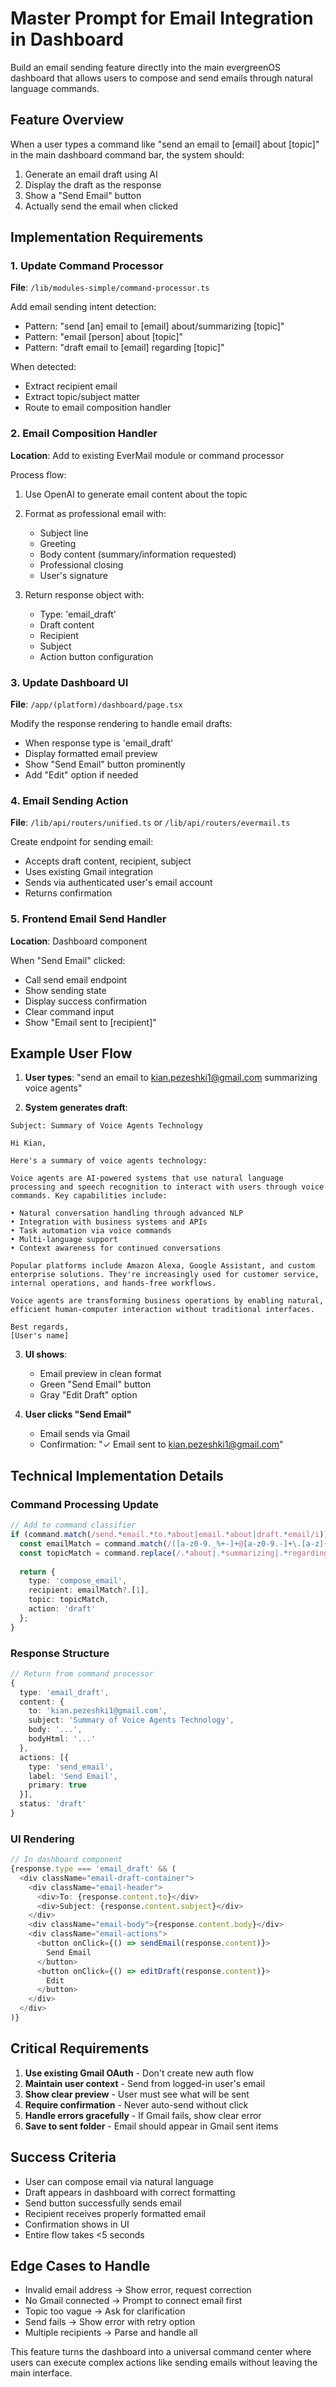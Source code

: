 # Master Prompt for Email Integration in Dashboard

Build an email sending feature directly into the main evergreenOS dashboard that allows users to compose and send emails through natural language commands.

## Feature Overview

When a user types a command like "send an email to [email] about [topic]" in the main dashboard command bar, the system should:
1. Generate an email draft using AI
2. Display the draft as the response
3. Show a "Send Email" button
4. Actually send the email when clicked

## Implementation Requirements

### 1. Update Command Processor
**File**: `/lib/modules-simple/command-processor.ts`

Add email sending intent detection:
- Pattern: "send [an] email to [email] about/summarizing [topic]"
- Pattern: "email [person] about [topic]"
- Pattern: "draft email to [email] regarding [topic]"

When detected:
- Extract recipient email
- Extract topic/subject matter
- Route to email composition handler

### 2. Email Composition Handler
**Location**: Add to existing EverMail module or command processor

Process flow:
1. Use OpenAI to generate email content about the topic
2. Format as professional email with:
   - Subject line
   - Greeting
   - Body content (summary/information requested)
   - Professional closing
   - User's signature

3. Return response object with:
   - Type: 'email_draft'
   - Draft content
   - Recipient
   - Subject
   - Action button configuration

### 3. Update Dashboard UI
**File**: `/app/(platform)/dashboard/page.tsx`

Modify the response rendering to handle email drafts:
- When response type is 'email_draft'
- Display formatted email preview
- Show "Send Email" button prominently
- Add "Edit" option if needed

### 4. Email Sending Action
**File**: `/lib/api/routers/unified.ts` or `/lib/api/routers/evermail.ts`

Create endpoint for sending email:
- Accepts draft content, recipient, subject
- Uses existing Gmail integration
- Sends via authenticated user's email account
- Returns confirmation

### 5. Frontend Email Send Handler
**Location**: Dashboard component

When "Send Email" clicked:
- Call send email endpoint
- Show sending state
- Display success confirmation
- Clear command input
- Show "Email sent to [recipient]"

## Example User Flow

1. **User types**: "send an email to kian.pezeshki1@gmail.com summarizing voice agents"

2. **System generates draft**:
```
Subject: Summary of Voice Agents Technology

Hi Kian,

Here's a summary of voice agents technology:

Voice agents are AI-powered systems that use natural language processing and speech recognition to interact with users through voice commands. Key capabilities include:

• Natural conversation handling through advanced NLP
• Integration with business systems and APIs  
• Task automation via voice commands
• Multi-language support
• Context awareness for continued conversations

Popular platforms include Amazon Alexa, Google Assistant, and custom enterprise solutions. They're increasingly used for customer service, internal operations, and hands-free workflows.

Voice agents are transforming business operations by enabling natural, efficient human-computer interaction without traditional interfaces.

Best regards,
[User's name]
```

3. **UI shows**:
   - Email preview in clean format
   - Green "Send Email" button
   - Gray "Edit Draft" option

4. **User clicks "Send Email"**
   - Email sends via Gmail
   - Confirmation: "✓ Email sent to kian.pezeshki1@gmail.com"

## Technical Implementation Details

### Command Processing Update
```typescript
// Add to command classifier
if (command.match(/send.*email.*to.*about|email.*about|draft.*email/i)) {
  const emailMatch = command.match(/([a-z0-9._%+-]+@[a-z0-9.-]+\.[a-z]{2,})/i);
  const topicMatch = command.replace(/.*about|.*summarizing|.*regarding/i, '').trim();
  
  return {
    type: 'compose_email',
    recipient: emailMatch?.[1],
    topic: topicMatch,
    action: 'draft'
  };
}
```

### Response Structure
```typescript
// Return from command processor
{
  type: 'email_draft',
  content: {
    to: 'kian.pezeshki1@gmail.com',
    subject: 'Summary of Voice Agents Technology',
    body: '...',
    bodyHtml: '...'
  },
  actions: [{
    type: 'send_email',
    label: 'Send Email',
    primary: true
  }],
  status: 'draft'
}
```

### UI Rendering
```typescript
// In dashboard component
{response.type === 'email_draft' && (
  <div className="email-draft-container">
    <div className="email-header">
      <div>To: {response.content.to}</div>
      <div>Subject: {response.content.subject}</div>
    </div>
    <div className="email-body">{response.content.body}</div>
    <div className="email-actions">
      <button onClick={() => sendEmail(response.content)}>
        Send Email
      </button>
      <button onClick={() => editDraft(response.content)}>
        Edit
      </button>
    </div>
  </div>
)}
```

## Critical Requirements

1. **Use existing Gmail OAuth** - Don't create new auth flow
2. **Maintain user context** - Send from logged-in user's email
3. **Show clear preview** - User must see what will be sent
4. **Require confirmation** - Never auto-send without click
5. **Handle errors gracefully** - If Gmail fails, show clear error
6. **Save to sent folder** - Email should appear in Gmail sent items

## Success Criteria

- User can compose email via natural language
- Draft appears in dashboard with correct formatting
- Send button successfully sends email
- Recipient receives properly formatted email
- Confirmation shows in UI
- Entire flow takes <5 seconds

## Edge Cases to Handle

- Invalid email address → Show error, request correction
- No Gmail connected → Prompt to connect email first
- Topic too vague → Ask for clarification
- Send fails → Show error with retry option
- Multiple recipients → Parse and handle all

This feature turns the dashboard into a universal command center where users can execute complex actions like sending emails without leaving the main interface.